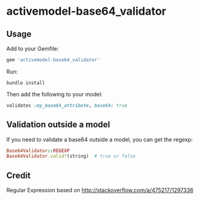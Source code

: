 # activemodel-base64_validator

## Usage

Add to your Gemfile:

```rb
gem 'activemodel-base64_validator'
```

Run:

```
bundle install
```

Then add the following to your model:

```rb
validates :my_base64_attribute, base64: true
```

## Validation outside a model

If you need to validate a base64 outside a model, you can get the regexp:

```rb
Base64Validator::REGEXP
Base64Validator.valid?(string)  # true or false
```

## Credit

Regular Expression based on http://stackoverflow.com/a/475217/1297336
